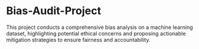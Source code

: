 # Bias-Audit-Project
This project conducts a comprehensive bias analysis on a machine learning dataset, highlighting potential ethical concerns and proposing actionable mitigation strategies to ensure fairness and accountability.
